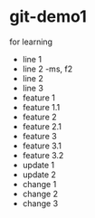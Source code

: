 # git-demo1
for learning
- line 1
- line 2 -ms, f2
- line 2 
- line 3
- feature 1
- feature 1.1
- feature 2
- feature 2.1
- feature 3
- feature 3.1
- feature 3.2
 - update 1
 - update 2
 - change 1
 - change 2
 - change 3

